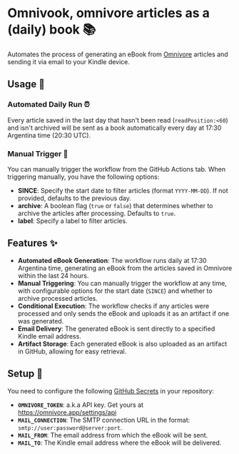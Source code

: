 # Omnivook, omnivore articles as a (daily) book 📚

Automates the process of generating an eBook from [Omnivore](https://omnivore.app/) articles and sending it via email to your Kindle device.


## Usage 🚀

### Automated Daily Run ⏰

Every article saved in the last day that hasn't been read (`readPosition:<60`) and isn't archived will be sent as a book automatically every day at 17:30 Argentina time (20:30 UTC). 

### Manual Trigger 🔧

You can manually trigger the workflow from the GitHub Actions tab. When triggering manually, you have the following options:

- **SINCE**: Specify the start date to filter articles (format `YYYY-MM-DD`). If not provided, defaults to the previous day.
- **archive**: A boolean flag (`true` or `false`) that determines whether to archive the articles after processing. Defaults to `true`.
- **label**: Specify a label to filter articles.

## Features ✨

- **Automated eBook Generation**: The workflow runs daily at 17:30 Argentina time, generating an eBook from the articles saved in Omnivore within the last 24 hours.
- **Manual Triggering**: You can manually trigger the workflow at any time, with configurable options for the start date (`SINCE`) and whether to archive processed articles.
- **Conditional Execution**: The workflow checks if any articles were processed and only sends the eBook and uploads it as an artifact if one was generated.
- **Email Delivery**: The generated eBook is sent directly to a specified Kindle email address.
- **Artifact Storage**: Each generated eBook is also uploaded as an artifact in GitHub, allowing for easy retrieval.

## Setup 🔧

You need to configure the following [GitHub Secrets](https://docs.github.com/en/actions/security-for-github-actions/security-guides/using-secrets-in-github-actions) in your repository:

- **`OMNIVORE_TOKEN`**: a.k.a API key. Get yours at https://omnivore.app/settings/api 
- **`MAIL_CONNECTION`**: The SMTP connection URL in the format: `smtp://user:password@server:port`.
- **`MAIL_FROM`**: The email address from which the eBook will be sent.
- **`MAIL_TO`**: The Kindle email address where the eBook will be delivered.
